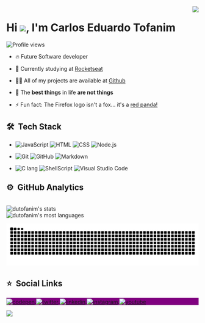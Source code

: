 
<img align="right" height="350em" src="https://raw.githubusercontent.com/gist/dutofanim/dcec7a72c890c07fb681759197bd8398/raw/5e06ebfe9d84082c6d50a279db9be2046857fbad/nlwcard.svg"/>
<h1 align="left">Hi <img src="https://raw.githubusercontent.com/kaueMarques/kaueMarques/master/hi.gif" width="30px">, I'm Carlos Eduardo Tofanim</h1>
<p align="left"> <img src="https://komarev.com/ghpvc/?username=dutofanim&color=blue" alt="Profile views" /> </p>

- 🔥 Future Software developer 

- 🔭 Currently studying at [Rocketseat](https://github.com/Rocketseat)

- 👨‍💻 All of my projects are available at [Github](https://github.com/dutofanim)

- 💬 The __best things__ in life __are not things__

- ⚡ Fun fact: The Firefox logo isn't a fox… it's a <a href="https://en.wikipedia.org/wiki/Red_panda" target="_blank">red panda!</a>


## 🛠 &nbsp;Tech Stack

- ![JavaScript](https://img.shields.io/badge/-JavaScript-05122A?style=flat&logo=javascript) ![HTML](https://img.shields.io/badge/-HTML-05122A?style=flat&logo=HTML5) ![CSS](https://img.shields.io/badge/-CSS-05122A?style=flat&logo=CSS3&logoColor=1572B6) ![Node.js](https://img.shields.io/badge/-Node.js-05122A?style=flat&logo=node.js)

- ![Git](https://img.shields.io/badge/-Git-05122A?style=flat&logo=git) ![GitHub](https://img.shields.io/badge/-GitHub-05122A?style=flat&logo=github) ![Markdown](https://img.shields.io/badge/-Markdown-05122A?style=flat&logo=markdown)

- ![C lang](https://img.shields.io/badge/-%22C%22%20Language-05122A?style=flat&logo=c) ![ShellScript](https://img.shields.io/badge/-Shellscript-05122A?style=flat&logo=shell) ![Visual Studio Code](https://img.shields.io/badge/-Visual%20Studio%20Code-05122A?style=flat&logo=visual-studio-code&logoColor=007ACC)&nbsp;

## ⚙️ &nbsp;GitHub Analytics
<br>
<img width="530em" src="https://github-readme-stats.vercel.app/api?username=dutofanim&show_icons=true&theme=blueberry" alt="dutofanim's stats"/>
<br>
<img width="530em" src="https://github-readme-stats.vercel.app/api/top-langs/?username=dutofanim&layout=compact&theme=blueberry" alt="dutofanim's most languages"/>
<br>

![Snake animation](https://github.com/dutofanim/dutofanim/blob/output/github-contribution-grid-snake.svg)

## ⭐️ &nbsp;Social Links

<p align="left" style="background:purple">
<a href="https://codepen.io/dutofanim" target="_blank">
  <img align="center" src="https://img.shields.io/badge/-dutofanim-05122A?style=flat&logo=codepen" alt="codepen"/>
</a>
<a href="https://twitter.com/etofanim" target="_blank">
  <img align="center" src="https://img.shields.io/badge/-@etofanim-05122A?style=flat&logo=twitter" alt="twitter"/>  
</a>
<a href="https://linkedin.com/in/etofanim" target="_blank">
  <img align="center" src="https://img.shields.io/badge/-etofanim-05122A?style=flat&logo=linkedin" alt="linkedin"/>
</a>
<a href="https://instagram.com/etofanim" target="_blank">
 <img align="center" src="https://img.shields.io/badge/-etofanim-05122A?style=flat&logo=instagram" alt="instagram"/>
</a>
<a href="https://youtube.com/dutofanim" target="_blank">
 <img align="center" src="https://img.shields.io/badge/-etofanim-05122A?style=flat&logo=youtube" alt="youtube"/>
</a>
</p>

<img width="500em" src="https://github-readme-twitter-gazf.vercel.app/api?id=etofanim&layout=wide" />
